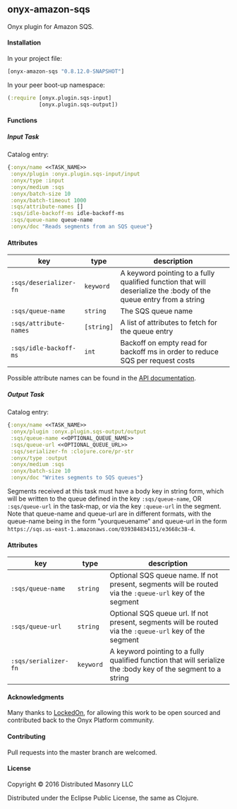 ## onyx-amazon-sqs

Onyx plugin for Amazon SQS.

#### Installation

In your project file:

```clojure
[onyx-amazon-sqs "0.8.12.0-SNAPSHOT"]
```

In your peer boot-up namespace:

```clojure
(:require [onyx.plugin.sqs-input]
          [onyx.plugin.sqs-output])
```

#### Functions

##### Input Task

Catalog entry:

```clojure
{:onyx/name <<TASK_NAME>>
 :onyx/plugin :onyx.plugin.sqs-input/input
 :onyx/type :input
 :onyx/medium :sqs
 :onyx/batch-size 10
 :onyx/batch-timeout 1000
 :sqs/attribute-names []
 :sqs/idle-backoff-ms idle-backoff-ms
 :sqs/queue-name queue-name
 :onyx/doc "Reads segments from an SQS queue"}
```

#### Attributes

|key                           | type      | description
|------------------------------|-----------|------------
|`:sqs/deserializer-fn`        | `keyword` | A keyword pointing to a fully qualified function that will deserialize the :body of the queue entry from a string
|`:sqs/queue-name`             | `string`  | The SQS queue name
|`:sqs/attribute-names`        | `[string]`| A list of attributes to fetch for the queue entry 
|`:sqs/idle-backoff-ms`        | `int`     | Backoff on empty read for backoff ms in order to reduce SQS per request costs


Possible attribute names can be found in the <a href="http://docs.aws.amazon.com/AWSJavaSDK/latest/javadoc/com/amazonaws/services/sqs/model/ReceiveMessageRequest.html#withAttributeNames(java.util.Collection)">API documentation</a>.

##### Output Task

Catalog entry:

```clojure
{:onyx/name <<TASK_NAME>>
 :onyx/plugin :onyx.plugin.sqs-output/output
 :sqs/queue-name <<OPTIONAL_QUEUE_NAME>>
 :sqs/queue-url <<OPTIONAL_QUEUE_URL>>
 :sqs/serializer-fn :clojure.core/pr-str
 :onyx/type :output
 :onyx/medium :sqs
 :onyx/batch-size 10
 :onyx/doc "Writes segments to SQS queues"}
```

Segments received at this task must have a body key in string form, which will be written to the queue defined in the key `:sqs/queue-name`, OR `:sqs/queue-url` in the task-map, or via the key `:queue-url` in the segment. Note that queue-name and queue-url are in different formats, with the queue-name being in the form "yourqueuename" and queue-url in the form `https://sqs.us-east-1.amazonaws.com/039384834151/e3668c38-4`.

#### Attributes

|key                           | type      | description
|------------------------------|-----------|------------
|`:sqs/queue-name`             | `string`  | Optional SQS queue name. If not present, segments will be routed via the `:queue-url` key of the segment
|`:sqs/queue-url`              | `string`  | Optional SQS queue url. If not present, segments will be routed via the `:queue-url` key of the segment
|`:sqs/serializer-fn`          | `keyword` | A keyword pointing to a fully qualified function that will serialize the :body key of the segment to a string

#### Acknowledgments

Many thanks to [LockedOn](www.lockedon.com), for allowing this work to be open
sourced and contributed back to the Onyx Platform community.

#### Contributing

Pull requests into the master branch are welcomed.

#### License

Copyright © 2016 Distributed Masonry LLC

Distributed under the Eclipse Public License, the same as Clojure.
